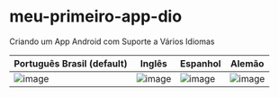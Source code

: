 # meu-primeiro-app-dio
Criando um App Android com Suporte a Vários Idiomas

| **Português Brasil (default)** | **Inglês** | **Espanhol** | **Alemão** |
|-|-|-|-|
| ![image](https://github.com/cristianobiral/meu-primeiro-app-dio/assets/6503125/1ae948da-b6ea-4993-bf20-417f8a205063) | ![image](https://github.com/cristianobiral/meu-primeiro-app-dio/assets/6503125/caab504c-c92f-4478-8cff-0cb4d1cf7a59) | ![image](https://github.com/cristianobiral/meu-primeiro-app-dio/assets/6503125/510cabe8-d546-45a5-bb7b-b634eb743609) | ![image](https://github.com/cristianobiral/meu-primeiro-app-dio/assets/6503125/d529f16a-d2b5-4222-820e-1a55062cb729) |
